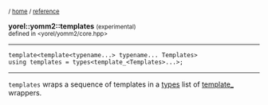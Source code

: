 <sub>/ [home](/README.md) / [reference](/reference/README.md) </sub>

**yorel::yomm2::templates** <small>(experimental)</small><br>
<sub>defined in <yorel/yomm2/core.hpp></sub>
<!-- -->
---
```
template<template<typename...> typename... Templates>
using templates = types<template_<Templates>...>;
```
<!-- -->
---
`templates` wraps a sequence of templates in a [types](types.md) list of [template_](template_.md)
wrappers.
